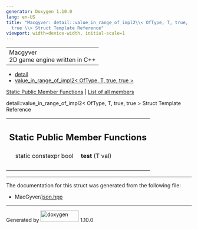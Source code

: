 ```yaml
---
generator: Doxygen 1.10.0
lang: en-US
title: "Macgyver: detail::value_in_range_of_impl2\\< OfType, T, true,
  true \\> Struct Template Reference"
viewport: width=device-width, initial-scale=1
---
```


<div id="top">

<div id="titlearea">

<table data-cellspacing="0" data-cellpadding="0">
<colgroup>
<col style="width: 100%" />
</colgroup>
<tbody>
<tr id="projectrow" class="odd">
<td id="projectalign"><div id="projectname">
Macgyver
</div>
<div id="projectbrief">
2D game engine written in C++
</div></td>
</tr>
</tbody>
</table>

</div>

<div id="main-nav">

</div>

<div id="nav-path" class="navpath">

- <a href="namespacedetail.html" class="el">detail</a>
- <a
  href="structdetail_1_1value__in__range__of__impl2_3_01_of_type_00_01_t_00_01true_00_01true_01_4.html"
  class="el">value_in_range_of_impl2&lt; OfType, T, true, true &gt;</a>

</div>

</div>

<div class="header">

<div class="summary">

[Static Public Member Functions](#pub-static-methods) \| [List of all
members](structdetail_1_1value__in__range__of__impl2_3_01_of_type_00_01_t_00_01true_00_01true_01_4-members.html)

</div>

<div class="headertitle">

<div class="title">

detail::value_in_range_of_impl2\< OfType, T, true, true \> Struct
Template Reference

</div>

</div>

</div>

<div class="contents">

<table class="memberdecls">
<colgroup>
<col style="width: 50%" />
<col style="width: 50%" />
</colgroup>
<tbody>
<tr class="odd heading">
<td colspan="2"><h2 id="static-public-member-functions"
class="groupheader"><span id="pub-static-methods"></span> Static Public
Member Functions</h2></td>
</tr>
<tr id="r_af56ec5967008cb3170b9732d6dee1612"
class="even memitem:af56ec5967008cb3170b9732d6dee1612">
<td class="memItemLeft" style="text-align: right;"
data-valign="top"><span id="af56ec5967008cb3170b9732d6dee1612"></span>
static constexpr bool </td>
<td class="memItemRight" data-valign="bottom"><strong>test</strong> (T
val)</td>
</tr>
<tr class="odd separator:af56ec5967008cb3170b9732d6dee1612">
<td colspan="2" class="memSeparator"> </td>
</tr>
</tbody>
</table>

------------------------------------------------------------------------

The documentation for this struct was generated from the following file:

- MacGyver/<a href="json_8hpp_source.html" class="el">json.hpp</a>

</div>

------------------------------------------------------------------------

<span class="small">Generated
by [<img src="doxygen.svg" class="footer" width="104" height="31"
alt="doxygen" />](https://www.doxygen.org/index.html) 1.10.0</span>
